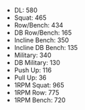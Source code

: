 * DL: 580
*  Squat: 465
*  Row/Bench: 434
*  DB Row/Bench: 165
*  Incline Bench: 350
*  Incline DB Bench: 135
*  Military: 340
*  DB Military: 130
*  Push Up: 116
*  Pull Up: 36
*  1RPM Squat: 965
*  1RPM Row: 775
*  1RPM Bench: 720
